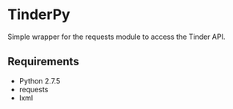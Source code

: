 # TinderPy 

Simple wrapper for the requests module to access the Tinder API.

## Requirements
- Python 2.7.5
- requests
- lxml
